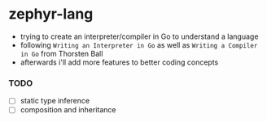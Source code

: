 # zephyr-lang
- trying to create an interpreter/compiler in Go to understand a language 
- following `Writing an Interpreter in Go` as well as `Writing a Compiler in Go` from Thorsten Ball 
- afterwards i'll add more features to better coding concepts

### TODO
- [ ] static type inference
- [ ] composition and inheritance
